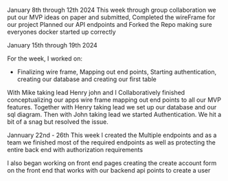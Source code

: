 January 8th through 12th 2024
This week through group collaboration we put our MVP ideas on paper and submitted, Completed the wireFrame for our project
Planned our API endpoints and Forked the Repo making sure everyones docker started up correctly

January 15th through 19th 2024

For the week, I worked on:

* Finalizing wire frame, Mapping out end points, Starting authentication, creating our database and creating our first table

With Mike taking lead Henry john and I Collaboratively finished conceptualizing our
apps wire frame mapping out end points to all our MVP features. Together with Henry taking lead we
set up our database and our sql diagram. Then with John taking lead we started Authentication. We hit a bit of a snag but
resolved the issue.

Jannuary 22nd - 26th
This week I created the Multiple endpoints and as a team we finished most of the required endpoints as well as protecting the entire back end with authorization requirements

I also began working on front end pages creating the create account form on the front end that works with our backend api points to create a user

